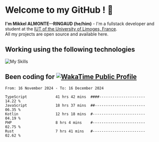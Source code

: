 # Welcome to my GitHub ! 🌃

**I'm Mikkel ALMONTE--RINGAUD (he/him)** - I'm a fullstack developer and student at the [IUT of the University of Limoges, France](https://iut.unilim.fr). \
All my projects are open source and available here.

## Working using the following technologies

![My Skills](https://skillicons.dev/icons?i=solidjs,pnpm,nodejs,ts,js,vercel,netlify,html,css,rust,astro,git,vue,md,electron,figma,github,bash,bun,cloudflare,py,tailwind,nginx,npm,tauri,vite,zig,yarn,windicss,dart,flutter,kotlin&theme=dark)

## Been coding for [![WakaTime Public Profile](https://wakatime.com/badge/user/0839e595-e07a-435c-8d59-ed95f2a3d6dd.svg?style=flat-square)](https://wakatime.com/@0839e595-e07a-435c-8d59-ed95f2a3d6dd)

<!--START_SECTION:waka-->

```plain
From: 16 November 2024 - To: 16 December 2024

TypeScript             41 hrs 42 mins  ####---------------------   14.22 %
JavaScript             18 hrs 37 mins  ##-----------------------   06.35 %
Kotlin                 12 hrs 18 mins  #------------------------   04.19 %
PHP                    8 hrs 4 mins    #------------------------   02.75 %
Rust                   7 hrs 41 mins   #------------------------   02.62 %
```

<!--END_SECTION:waka-->
